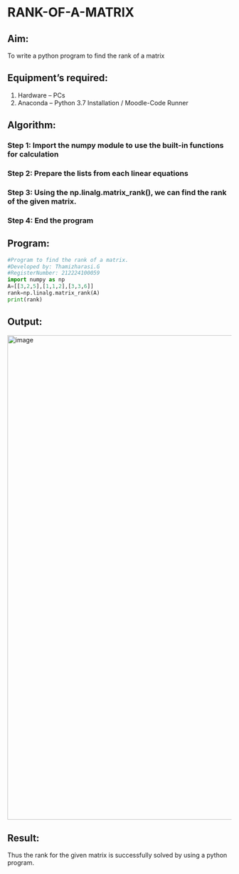 # RANK-OF-A-MATRIX
## Aim:
To write a python program to find the rank of a matrix
## Equipment’s required:
1. 	Hardware – PCs
2. 	Anaconda – Python 3.7 Installation / Moodle-Code Runner
## Algorithm:
### Step 1: Import the numpy module to use the built-in functions for calculation
### Step 2: Prepare the lists from each linear equations 
### Step 3: Using the np.linalg.matrix_rank(), we can find the rank of the given matrix.
### Step 4: End the program
## Program:
```python
#Program to find the rank of a matrix.
#Developed by: Thamizharasi.G
#RegisterNumber: 212224100059
import numpy as np
A=[[3,2,5],[1,1,2],[3,3,6]]
rank=np.linalg.matrix_rank(A)
print(rank)
```
## Output:

<img width="1892" height="1089" alt="image" src="https://github.com/user-attachments/assets/4af3cb48-c60b-4265-8036-a3edaa77e6cd" />

## Result:
Thus the rank for the given matrix is successfully solved by  using a python program.

